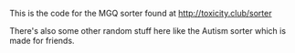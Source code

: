 This is the code for the MGQ sorter found at http://toxicity.club/sorter

There's also some other random stuff here like the Autism sorter which is made for friends.
